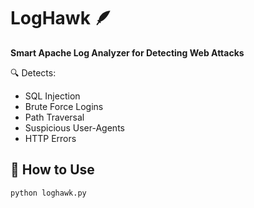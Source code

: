 # LogHawk 🪶
**Smart Apache Log Analyzer for Detecting Web Attacks**

🔍 Detects:
- SQL Injection
- Brute Force Logins
- Path Traversal
- Suspicious User-Agents
- HTTP Errors

## 🔧 How to Use

```bash
python loghawk.py
